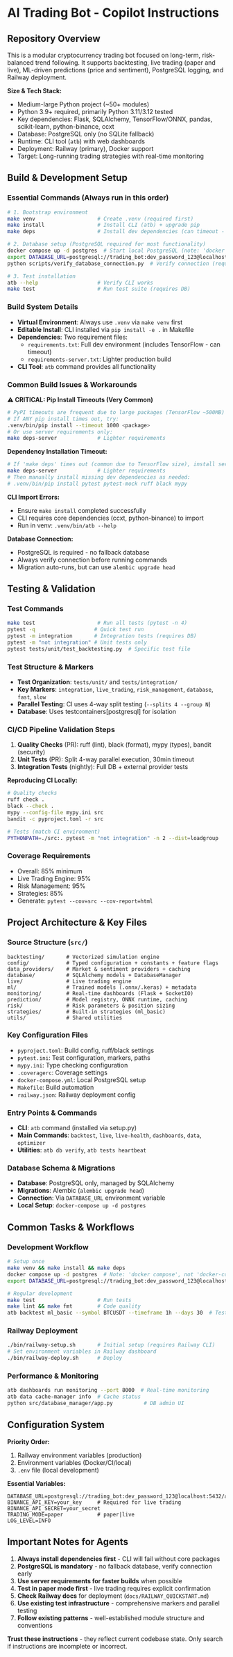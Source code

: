 # AI Trading Bot - Copilot Instructions

## Repository Overview

This is a modular cryptocurrency trading bot focused on long-term, risk-balanced trend following. It supports backtesting, live trading (paper and live), ML-driven predictions (price and sentiment), PostgreSQL logging, and Railway deployment.

**Size & Tech Stack:**
- Medium-large Python project (~50+ modules)
- Python 3.9+ required, primarily Python 3.11/3.12 tested
- Key dependencies: Flask, SQLAlchemy, TensorFlow/ONNX, pandas, scikit-learn, python-binance, ccxt
- Database: PostgreSQL only (no SQLite fallback)
- Runtime: CLI tool (`atb`) with web dashboards
- Deployment: Railway (primary), Docker support
- Target: Long-running trading strategies with real-time monitoring

## Build & Development Setup

### Essential Commands (Always run in this order)

```bash
# 1. Bootstrap environment
make venv                    # Create .venv (required first)
make install                 # Install CLI (atb) + upgrade pip
make deps                    # Install dev dependencies (can timeout - see workarounds)

# 2. Database setup (PostgreSQL required for most functionality)
docker compose up -d postgres  # Start local PostgreSQL (note: 'docker compose', not 'docker-compose')
export DATABASE_URL=postgresql://trading_bot:dev_password_123@localhost:5432/ai_trading_bot
python scripts/verify_database_connection.py  # Verify connection (requires sqlalchemy)

# 3. Test installation
atb --help                   # Verify CLI works
make test                    # Run test suite (requires DB)
```

### Build System Details

- **Virtual Environment**: Always use `.venv` via `make venv` first
- **Editable Install**: CLI installed via `pip install -e .` in Makefile
- **Dependencies**: Two requirement files:
  - `requirements.txt`: Full dev environment (includes TensorFlow - can timeout)
  - `requirements-server.txt`: Lighter production build
- **CLI Tool**: `atb` command provides all functionality

### Common Build Issues & Workarounds

**⚠️ CRITICAL: Pip Install Timeouts (Very Common)**
```bash
# PyPI timeouts are frequent due to large packages (TensorFlow ~500MB)
# If ANY pip install times out, try:
.venv/bin/pip install --timeout 1000 <package>
# Or use server requirements only:
make deps-server             # Lighter requirements
```

**Dependency Installation Timeout:**
```bash
# If 'make deps' times out (common due to TensorFlow size), install server deps first:
make deps-server             # Lighter requirements
# Then manually install missing dev dependencies as needed:
# .venv/bin/pip install pytest pytest-mock ruff black mypy
```

**CLI Import Errors:**
- Ensure `make install` completed successfully
- CLI requires core dependencies (ccxt, python-binance) to import
- Run in venv: `.venv/bin/atb --help`

**Database Connection:**
- PostgreSQL is required - no fallback database
- Always verify connection before running commands
- Migration auto-runs, but can use `alembic upgrade head`

## Testing & Validation

### Test Commands
```bash
make test                    # Run all tests (pytest -n 4)
pytest -q                   # Quick test run
pytest -m integration       # Integration tests (requires DB)
pytest -m "not integration" # Unit tests only
pytest tests/unit/test_backtesting.py  # Specific test file
```

### Test Structure & Markers
- **Test Organization**: `tests/unit/` and `tests/integration/`
- **Key Markers**: `integration`, `live_trading`, `risk_management`, `database`, `fast`, `slow`
- **Parallel Testing**: CI uses 4-way split testing (`--splits 4 --group N`)
- **Database**: Uses testcontainers[postgresql] for isolation

### CI/CD Pipeline Validation Steps
1. **Quality Checks** (PR): ruff (lint), black (format), mypy (types), bandit (security)
2. **Unit Tests** (PR): Split 4-way parallel execution, 30min timeout
3. **Integration Tests** (nightly): Full DB + external provider tests

**Reproducing CI Locally:**
```bash
# Quality checks
ruff check .
black --check .
mypy --config-file mypy.ini src
bandit -c pyproject.toml -r src

# Tests (match CI environment)
PYTHONPATH=./src:. pytest -m "not integration" -n 2 --dist=loadgroup
```

### Coverage Requirements
- Overall: 85% minimum
- Live Trading Engine: 95%
- Risk Management: 95%
- Strategies: 85%
- Generate: `pytest --cov=src --cov-report=html`

## Project Architecture & Key Files

### Source Structure (`src/`)
```
backtesting/       # Vectorized simulation engine
config/            # Typed configuration + constants + feature flags
data_providers/    # Market & sentiment providers + caching
database/          # SQLAlchemy models + DatabaseManager
live/              # Live trading engine
ml/                # Trained models (.onnx/.keras) + metadata
monitoring/        # Real-time dashboards (Flask + SocketIO)
prediction/        # Model registry, ONNX runtime, caching
risk/              # Risk parameters & position sizing
strategies/        # Built-in strategies (ml_basic)
utils/             # Shared utilities
```

### Key Configuration Files
- `pyproject.toml`: Build config, ruff/black settings
- `pytest.ini`: Test configuration, markers, paths
- `mypy.ini`: Type checking configuration
- `.coveragerc`: Coverage settings
- `docker-compose.yml`: Local PostgreSQL setup
- `Makefile`: Build automation
- `railway.json`: Railway deployment config

### Entry Points & Commands
- **CLI**: `atb` command (installed via setup.py)
- **Main Commands**: `backtest`, `live`, `live-health`, `dashboards`, `data`, `optimizer`
- **Utilities**: `atb db verify`, `atb tests heartbeat`

### Database Schema & Migrations
- **Database**: PostgreSQL only, managed by SQLAlchemy
- **Migrations**: Alembic (`alembic upgrade head`)
- **Connection**: Via `DATABASE_URL` environment variable
- **Local Setup**: `docker-compose up -d postgres`

## Common Tasks & Workflows

### Development Workflow
```bash
# Setup once
make venv && make install && make deps
docker compose up -d postgres  # Note: 'docker compose', not 'docker-compose'
export DATABASE_URL=postgresql://trading_bot:dev_password_123@localhost:5432/ai_trading_bot

# Regular development
make test                    # Run tests
make lint && make fmt        # Code quality
atb backtest ml_basic --symbol BTCUSDT --timeframe 1h --days 30  # Test functionality
```

### Railway Deployment
```bash
./bin/railway-setup.sh       # Initial setup (requires Railway CLI)
# Set environment variables in Railway dashboard
./bin/railway-deploy.sh      # Deploy
```

### Performance & Monitoring
```bash
atb dashboards run monitoring --port 8000  # Real-time monitoring
atb data cache-manager info  # Cache status
python src/database_manager/app.py          # DB admin UI
```

## Configuration System

**Priority Order:**
1. Railway environment variables (production)
2. Environment variables (Docker/CI/local)
3. `.env` file (local development)

**Essential Variables:**
```env
DATABASE_URL=postgresql://trading_bot:dev_password_123@localhost:5432/ai_trading_bot
BINANCE_API_KEY=your_key     # Required for live trading
BINANCE_API_SECRET=your_secret
TRADING_MODE=paper           # paper|live
LOG_LEVEL=INFO
```

## Important Notes for Agents

1. **Always install dependencies first** - CLI will fail without core packages
2. **PostgreSQL is mandatory** - no fallback database, verify connection early
3. **Use server requirements for faster builds** when possible
4. **Test in paper mode first** - live trading requires explicit confirmation
5. **Check Railway docs** for deployment (`docs/RAILWAY_QUICKSTART.md`)
6. **Use existing test infrastructure** - comprehensive markers and parallel testing
7. **Follow existing patterns** - well-established module structure and conventions

**Trust these instructions** - they reflect current codebase state. Only search if instructions are incomplete or incorrect.
